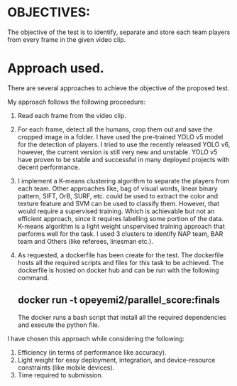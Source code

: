 # OBJECTIVES:

The objective of the test is to identify, separate and store each team players from every frame in the given video clip.

# Approach used.

There are several approaches to achieve the objective of the proposed test. 

My approach follows the following proceedure:

1.  Read each frame from the video clip.
2.  For each frame, detect all the humans, crop them out and save the cropped image in a folder.
    I have used the pre-trained YOLO v5 model for the detection of players. 
    I tried to use the recently released YOLO v6, however, the current version is still very new and unstable.
    YOLO v5 have proven to be stable and successful in many deployed projects with decent performance. 
3.  I implement a K-means clustering algorithm to separate the players from each team. 
    Other approaches like, bag of visual words, linear binary pattern, SIFT, OrB, SURF, etc. could be used to extract the color and texture feature
    and SVM can be used to classify them. However, that would require a supervised training. Which is achievable but not an efficient approach,
    since it requires labelling some portion of the data. K-means algorithm is a light weight unspervised training approach that performs well for the task. 
    I used 3 clusters to identify NAP team, BAR team and Others (like referees, linesman etc.).
    
4. As requested, a dockerfile has been create for the test. The dockerfile hosts all the required scripts and files for this task to be achieved.
   The dockerfile is hosted on docker hub and can be run with the following command.
   
   ## docker run -t opeyemi2/parallel_score:finals 
   
   The docker runs a bash script that install all the required dependencies and execute the python file.


I have chosen this approach while considering the following:
  
  1.    Efficiency (in terms of performance like accuracy).
  2.    Light weight for easy deployment, integration, and device-resource constraints (like mobile devices).
  3.    Time required to submission.
